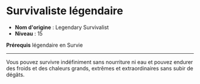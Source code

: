 # Survivaliste légendaire

 * **Nom d'origine** : Legendary Survivalist
 * **Niveau** : 15


<p><strong>Prérequis</strong> légendaire en Survie</p>
<hr>
<p>Vous pouvez survivre indéfiniment sans nourriture ni eau et pouvez endurer des froids et des chaleurs grands, extrêmes et extraordinaires sans subir de dégâts.</p>